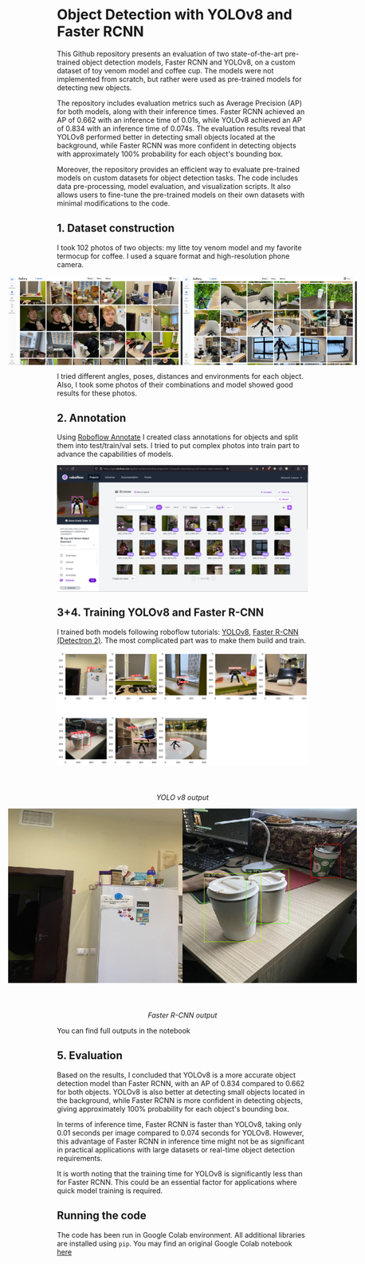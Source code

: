 # Object Detection with YOLOv8 and Faster RCNN

This Github repository presents an evaluation of two state-of-the-art pre-trained object detection models, Faster RCNN and YOLOv8, on a custom dataset of toy venom model and coffee cup. The models were not implemented from scratch, but rather were used as pre-trained models for detecting new objects.

The repository includes evaluation metrics such as Average Precision (AP) for both models, along with their inference times. Faster RCNN achieved an AP of 0.662 with an inference time of 0.01s, while YOLOv8 achieved an AP of 0.834 with an inference time of 0.074s. The evaluation results reveal that YOLOv8 performed better in detecting small objects located at the background, while Faster RCNN was more confident in detecting objects with approximately 100% probability for each object's bounding box.

Moreover, the repository provides an efficient way to evaluate pre-trained models on custom datasets for object detection tasks. The code includes data pre-processing, model evaluation, and visualization scripts. It also allows users to fine-tune the pre-trained models on their own datasets with minimal modifications to the code.

## 1. Dataset construction

I took 102 photos of two objects: my litte toy venom model and my favorite termocup for coffee. I used a square format and high-resolution phone camera.

<div style="width: 100%; display: flex; justify-content: center">
    <img src="./img/screen01.png" width=350>
    <img src="./img/screen0.png" width=350>
</div>

I tried different angles, poses, distances and environments for each object. Also, I took some photos of their combinations and model showed good results for these photos. 

## 2. Annotation

Using [Roboflow Annotate](https://roboflow.com/annotate) I created class annotations for objects and split them into test/train/val sets. I tried to put complex photos into train part to advance the capabilities of models.

<div style="width: 100%; display: flex; justify-content: center">
    <img src="./img/screen1.png" width=700>
</div>

## 3+4. Training YOLOv8 and Faster R-CNN

I trained both models following roboflow tutorials: [YOLOv8](https://blog.roboflow.com/how-to-train-yolov8-on-a-custom-dataset/), [Faster R-CNN (Detectron 2)](https://blog.roboflow.com/how-to-train-detectron2/). The most complicated part was to make them build and train.

<div style="width: 100%; display: flex; flex-direction: column; align-items: center; margin-bottom: 4em">
    <img src="./img/screen2.png" width=700>
</div>
<p align="center"><i>YOLO v8 output</i></span>

<div style="width: 100%; display: flex; flex-direction: column; align-items: center; margin-bottom: 4em">
   <div style="width: 100%; display: flex; justify-content: center">
        <img src="./img/screen3.png" width=350>
        <img src="./img/screen4.png" width=350>
    </div>
</div>
<p align="center"><i>Faster R-CNN output</i></span>


You can find full outputs in the notebook

## 5. Evaluation 

Based on the results, I concluded that YOLOv8 is a more accurate object detection model than Faster RCNN, with an AP of 0.834 compared to 0.662 for both objects. YOLOv8 is also better at detecting small objects located in the background, while Faster RCNN is more confident in detecting objects, giving approximately 100% probability for each object's bounding box.

In terms of inference time, Faster RCNN is faster than YOLOv8, taking only 0.01 seconds per image compared to 0.074 seconds for YOLOv8. However, this advantage of Faster RCNN in inference time might not be as significant in practical applications with large datasets or real-time object detection requirements.

It is worth noting that the training time for YOLOv8 is significantly less than for Faster RCNN. This could be an essential factor for applications where quick model training is required.


## Running the code

The code has been run in Google Colab environment. All additional libraries are installed using `pip`. You may find an original Google Colab notebook [here](https://colab.research.google.com/drive/1yJTjVd6tjFb_hbw0rPPCQkDn9JU0V3I4?usp=sharing)